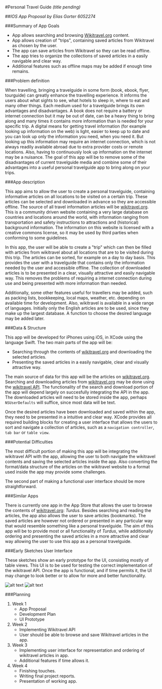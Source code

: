 #Personal Travel Guide *(title pending)*

##*IOS App Proposal by Elias Gorter 6052274*

###Summary of App Goals

* App allows searching and browsing [Wikitravel.org](www.wikitravel.org/en) content.
* App allows creation of "trips", containing saved articles from Wikitravel as chosen by the user.
* The app can save articles from Wikitravel so they can be read offline.
* The app tries to organize the collections of saved articles in a easily navigable and clear way.
* Additional features such as offline maps may be added if enough time remains.

###Problem definition

When travelling, bringing a travelguide in some form (book, ebook, flyer, tourguide) can greatly enhance the travelling experience. It informs the users about what sights to see, what hotels to sleep in, where to eat and many other things. Each medium used for a travelguide brings its own advantages and disadvantages. A book does not require a battery or internet connection but it may be out of date, can be a heavy thing to bring along and many times it contains more information than is needed for your specific trip. A digital means for getting travel information (for example looking up information on the web) is light, easier to keep up to date and you can look up only the information you need, when you need it. But looking up this information may require an internet connection, which is not always readily available abroad due to extra provider costs or remote locations. Also, having to continuously look up information on the internet may be a nuisance. The goal of this app will be to remove some of the disadvantages of current travelguide media and combine some of their advantages into a useful personal travelguide app to bring along on your trips.

###App description

This app aims to allow the user to create a personal travelguide, containing informative articles on all locations to be visited on a certain trip. These articles can be selected and downloaded in advance so they are accessible offline. The source of all travel information articles will be [wikitravel.org](www.wikitravel.org/en). This is a community driven website containing a very large database on countries and locations around the world, with information ranging from transportation and safety instructions to attractions and (historical) background information. The information on this website is licensed with a creative commons license, so it may be used by third parties when conforming to some guidelines. 

In this app, the user will be able to create a "trip" which can then be filled with articles from wikitravel about all locations that are to be visited during this trip. The articles can be sorted, for example on a day to day basis. This provides the user with a travelguide that contains only the information needed by the user and accessible offline. The collection of downloaded articles is to be presented in a clear, visually attractive and easily navigable way. This removes the problems of requiring a internet connection during use and being presented with more information than needed.

Additionally, some other features useful for travellers may be added, such as packing lists, bookkeeping, local maps, weather, etc. depending on available time for development. Also, wikitravel is available in a wide range of languages. Initially only the English articles are to be used, since they make up the largest database. A function to choose the desired language may be added later.

###Data & Structure

This app will be developed for iPhones using iOS, in XCode using the language Swift. The two main parts of the app will be:

* Searching through the contents of [wikitravel.org](www.wikitravel.org/en) and downloading the selected articles.
* Presenting the saved articles in a easily navigable, clear and visually attractive way.

The main source of data for this app will be the articles on [wikitravel.org](www.wikitravel.org/en). Searching and downloading articles from [wikitravel.org](www.wikitravel.org/en) may be done using the [wikitravel API](http://wikitravel.org/wiki/en/api.php). The functionality of the search and download portion of the app will depend largely on succesfully integrating the API in the app. The downloaded articles will need to be stored inside the app, perhaps `NSUserDefaults` will suffice, since most data will be text. 

Once the desired articles have been downloaded and saved within the app, they need to be presented in a intuitive and clear way. XCode provides all required building blocks for creating a user interface that allows the users to sort and navigate a collection of articles, such as a `navigation controller`, `tab bar` or `table view`. 

###Potential Difficulties

The most difficult portion of making this app will be integrating the wikitravel API with the app, allowing the user to both navigate the wikitravel contents and saving the selected articles inside the app. Also converting the format/data structure of the articles on the wikitravel website to a format used inside the app may provide some challenges. 

The second part of making a functional user interface should be more straightforward. 

###Similar Apps

There is currently one app in the App Store that allows the user to browse the contents of [wikitravel.org](www.wikitravel.org/en): *Turdus*. Besides searching and reading the articles, the app also allows the user to save articles (bookmarks). The saved articles are however not ordered or presented in any particular way that would resemble something like a personal travelguide. The aim of this app will be to provide most or all functionality of *Turdus*, while additionally ordering and presenting the saved articles in a more attractive and clear way allowing the user to use this app as a personal travelguide. 

###Early Sketches User Interface

These sketches show an early prototype for the UI, consisting mostly of table views. This UI is to be used for testing the correct implementation of the wikitravel API. Once the app is functional, and if time permits it, the UI may change to look better or to allow for more and better functionality.

![alt text][sketch1]
![alt text][sketch2]

###Planning

1. Week 1
   * App Proposal
   * Development Plan
   * UI Prototype
2. Week 2
   * Implementing Wikitravel API
   * User should be able to browse and save Wikitravel              articles in the app.
3. Week 3
   * Implementing user interface for representation and ordering of wikitravel articles in app.
   * Additional features if time allows it.
4. Week 4
   * Finishing touches.
   * Writing final project reports.
   * Presentation of working app.

[sketch1]: https://github.com/ekgorter/ProgrammeerProject/blob/master/doc/earlysketches1.png
[sketch2]: https://github.com/ekgorter/ProgrammeerProject/blob/master/doc/earlysketches2.png
